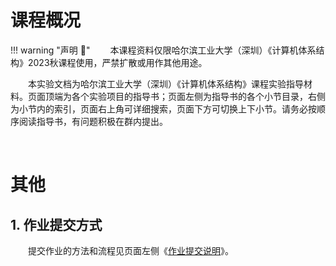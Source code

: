 # 课程概况

<!-- 网页用途声明————建议保留！ -->
!!! warning "声明 :loudspeaker:"
    &emsp;&emsp;本课程资料仅限哈尔滨工业大学（深圳）《计算机体系结构》2023秋课程使用，严禁扩散或用作其他用途。

&emsp;&emsp;本实验文档为哈尔滨工业大学（深圳）《计算机体系结构》课程实验指导材料。页面顶端为各个实验项目的指导书；页面左侧为指导书的各个小节目录，右侧为小节内的索引，页面右上角可详细搜索，页面下方可切换上下小节。请务必按顺序阅读指导书，有问题积极在群内提出。

&emsp;&emsp;

# 其他

## 1. 作业提交方式

&emsp;&emsp;提交作业的方法和流程见页面左侧《[作业提交说明](homewk.md)》。
